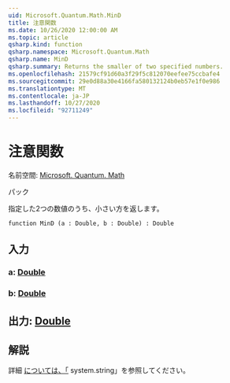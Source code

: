 ```yaml
---
uid: Microsoft.Quantum.Math.MinD
title: 注意関数
ms.date: 10/26/2020 12:00:00 AM
ms.topic: article
qsharp.kind: function
qsharp.namespace: Microsoft.Quantum.Math
qsharp.name: MinD
qsharp.summary: Returns the smaller of two specified numbers.
ms.openlocfilehash: 21579cf91d60a3f29f5c812070eefee75ccbafe4
ms.sourcegitcommit: 29e0d88a30e4166fa580132124b0eb57e1f0e986
ms.translationtype: MT
ms.contentlocale: ja-JP
ms.lasthandoff: 10/27/2020
ms.locfileid: "92711249"
---
```

# <a name="mind-function"></a>注意関数

名前空間: [Microsoft. Quantum. Math](xref:Microsoft.Quantum.Math)

パック [](https://nuget.org/packages/)


指定した2つの数値のうち、小さい方を返します。

```qsharp
function MinD (a : Double, b : Double) : Double
```


## <a name="input"></a>入力

### <a name="a--double"></a>a: [Double](xref:microsoft.quantum.lang-ref.double)




### <a name="b--double"></a>b: [Double](xref:microsoft.quantum.lang-ref.double)





## <a name="output--double"></a>出力: [Double](xref:microsoft.quantum.lang-ref.double)



## <a name="remarks"></a>解説

詳細 [については、「](https://docs.microsoft.com/dotnet/api/system.math.min) system.string」を参照してください。